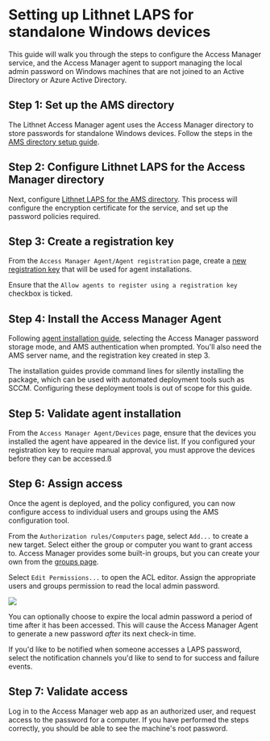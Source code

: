 # Setting up Lithnet LAPS for standalone Windows devices

This guide will walk you through the steps to configure the Access Manager service, and the Access Manager agent to support managing the local admin password on Windows machines that are not joined to an Active Directory or Azure Active Directory.

## Step 1: Set up the AMS directory

The Lithnet Access Manager agent uses the Access Manager directory to store passwords for standalone Windows devices. Follow the steps in the [AMS directory setup guide](setting-up-the-ams-directory.md).

## Step 2: Configure Lithnet LAPS for the Access Manager directory

Next, configure [Lithnet LAPS for the AMS directory](configuring-lithnet-laps-for-the-ams-directory.md). This process will configure the encryption certificate for the service, and set up the password policies required.

## Step 3: Create a registration key

From the `Access Manager Agent/Agent registration` page, create a [new registration key](../../../../help-and-support/app-pages/access-manager-directory-registrationkeys-page.md) that will be used for agent installations.

Ensure that the `Allow agents to register using a registration key` checkbox is ticked.

## Step 4: Install the Access Manager Agent

Following [agent installation guide](../../../../installation/installing-the-access-manager-agent/installing-the-access-manager-agent-windows.md), selecting the Access Manager password storage mode, and AMS authentication when prompted. You'll also need the AMS server name, and the registration key created in step 3.

The installation guides provide command lines for silently installing the package, which can be used with automated deployment tools such as SCCM. Configuring these deployment tools is out of scope for this guide.

## Step 5: Validate agent installation

From the `Access Manager Agent/Devices` page, ensure that the devices you installed the agent have appeared in the device list. If you configured your registration key to require manual approval, you must approve the devices before they can be accessed.ß

## Step 6: Assign access

Once the agent is deployed, and the policy configured, you can now configure access to individual users and groups using the AMS configuration tool.

From the `Authorization rules/Computers` page, select `Add...` to create a new target. Select either the group or computer you want to grant access to. Access Manager provides some built-in groups, but you can create your own from the [groups page](../../../../help-and-support/app-pages/access-manager-directory-groups-page.md).

Select `Edit Permissions...` to open the ACL editor. Assign the appropriate users and groups permission to read the local admin password.

![](../../../../images/ui-page-authz-editsecurity-laps-only.png)

You can optionally choose to expire the local admin password a period of time after it has been accessed. This will cause the Access Manager Agent to generate a new password _after_ its next check-in time.

If you'd like to be notified when someone accesses a LAPS password, select the notification channels you'd like to send to for success and failure events.

## Step 7: Validate access

Log in to the Access Manager web app as an authorized user, and request access to the password for a computer. If you have performed the steps correctly, you should be able to see the machine's root password.
